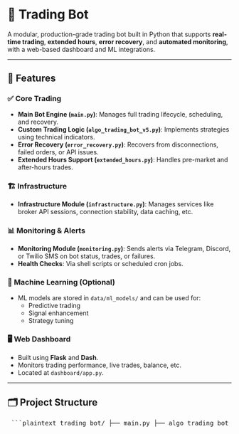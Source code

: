 # 🧠 Trading Bot

A modular, production-grade trading bot built in Python that supports **real-time trading**, **extended hours**, **error recovery**, and **automated monitoring**, with a web-based dashboard and ML integrations.

---

## 🚀 Features

### ✅ Core Trading
- **Main Bot Engine (`main.py`)**: Manages full trading lifecycle, scheduling, and recovery.
- **Custom Trading Logic (`algo_trading_bot_v5.py`)**: Implements strategies using technical indicators.
- **Error Recovery (`error_recovery.py`)**: Recovers from disconnections, failed orders, or API issues.
- **Extended Hours Support (`extended_hours.py`)**: Handles pre-market and after-hours trades.

### 🏗️ Infrastructure
- **Infrastructure Module (`infrastructure.py`)**: Manages services like broker API sessions, connection stability, data caching, etc.

### 📊 Monitoring & Alerts
- **Monitoring Module (`monitoring.py`)**: Sends alerts via Telegram, Discord, or Twilio SMS on bot status, trades, or failures.
- **Health Checks**: Via shell scripts or scheduled cron jobs.

### 🧠 Machine Learning (Optional)
- ML models are stored in `data/ml_models/` and can be used for:
  - Predictive trading
  - Signal enhancement
  - Strategy tuning

### 🖥️ Web Dashboard
- Built using **Flask** and **Dash**.
- Monitors trading performance, live trades, balance, etc.
- Located at `dashboard/app.py`.

---

## 🗂️ Project Structure
<pre> ```plaintext trading_bot/ ├── main.py ├── algo_trading_bot_v5.py ├── error_recovery.py ├── extended_hours.py ├── infrastructure.py ├── monitoring.py ├── config/ │ ├── config.json │ ├── symbols.json │ └── strategies.json ├── logs/ │ ├── trading.log │ ├── errors.log │ ├── trades.log │ └── performance/ ├── data/ │ ├── historical/ │ ├── realtime/ │ └── ml_models/ ├── backups/ │ ├── daily/ │ └── critical/ ├── dashboard/ │ ├── static/ │ ├── templates/ │ └── app.py ├── tests/ │ ├── test_strategies.py │ ├── test_execution.py │ └── test_recovery.py ├── scripts/ │ ├── setup.sh │ ├── health_check.sh │ └── emergency_stop.sh ├── .env ├── .gitignore ├── requirements.txt └── README.md ``` </pre>